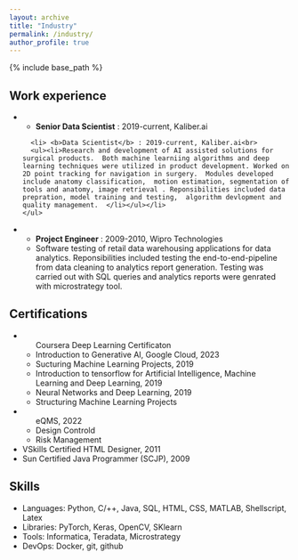 ```yaml
---
layout: archive
title: "Industry"
permalink: /industry/
author_profile: true
---
```

{% include base_path %}


## Work experience
<ul>
  <li>
    <ul> <li> <b>Senior Data Scientist</b> : 2019-current, Kaliber.ai<br></li></ul>
      
      <li> <b>Data Scientist</b> : 2019-current, Kaliber.ai<br>
      <ul><li>Research and development of AI assisted solutions for surgical products.  Both machine learniing algorithms and deep learning techniques were utilized in product development. Worked on 2D point tracking for navigation in surgery.  Modules developed include anatomy classification,  motion estimation, segmentation of tools and anatomy, image retrieval . Reponsibilities included data prepration, model training and testing,  algorithm devlopment and quality management.  </li></ul></li>
    </ul>
  </li>
  <li>
    <ul>
      <li><b>Project Engineer</b> : 2009-2010, Wipro Technologies</li>
      <li>Software testing of retail data warehousing applications for data analytics. Reponsibilities included testing the end-to-end-pipeline from data cleaning to analytics report generation. Testing was carried out with SQL queries and analytics reports were genrated with microstrategy tool.  </li>
    </ul> 
  </li>
 </ul>
 

## Certifications
<ul>
  <li><ul>
    <lh>Coursera Deep Learning Certificaton</lh>
    <li>Introduction to Generative AI, Google Cloud, 2023</li>
    <li>Sucturing Machine Learning Projects, 2019</li>
    <li>Introduction to tensorflow for Artificial Intelligence, Machine Learning and Deep Learning, 2019</li>
    <li>Neural Networks and Deep Learning, 2019</li>
    <li>Structuring Machine Learning Projects</li>
    </ul>
  </li>
  <li><ul>
    <lh>eQMS, 2022</lh>
    <li> Design Controld</li>
    <li>Risk Management</li>
    </ul>
  </li>
  <li>VSkills Certified HTML Designer, 2011</li>
  <li>Sun Certified Java Programmer (SCJP), 2009</li>
</ul>

## Skills
<ul><li>Languages: Python, C/++, Java, SQL, HTML, CSS, MATLAB, Shellscript, Latex</li>
  <li> Libraries: PyTorch, Keras, OpenCV, SKlearn </li>
  <li>Tools: Informatica, Teradata, Microstrategy</li>
  <li> DevOps:  Docker, git, github</li>
  </ul>
    


